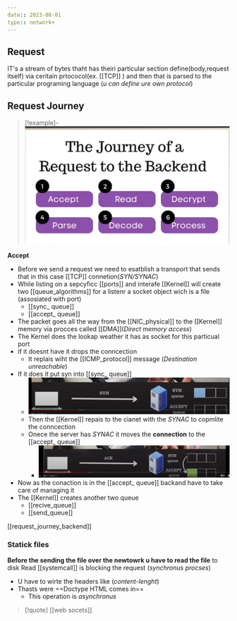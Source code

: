 ```yaml
---
date:: 2023-08-01
type:: network+
---
```

## Request 
IT's a stream of bytes thaht has theiri particular 
section define(body,request itself) via ceritain prtococol(ex. [[TCP]] ) and then that is parsed to the particular programing language (*u  can define ure own protocol*)
## Request  Journey 
>[!example]-
>![RequestJourny_visual.png](/static/RequestJourny_visual.png)

 **Accept**
  - Before we send a request  we need to esatblish a transport that sends that in this case [[TCP]] connetion(*SYN/SYNAC*)
 - While listing on a sepcyficc [[ports]] and interafe [[Kernel]]  will create two  [[queue_algorithms]] for a listenr a socket object wich is a file (assosiated with port)
	 - [[sync_ queue]]
	 - [[accept_ queue]]
 - The packet goes all the way from  the [[NIC_physical]] to the [[Kernel]] memory via procces called [[DMA]](*Direct memory access*)
 - The Kernel does the lookap weather it has as socket for this particual port 
 - if it doesnt have it drops the conncection  
	 - It replais wiht the [[ICMP_protocol]] message (*Destination unreachable*)
 - If it does it  put syn into [[sync_ queue]] 
	 - ![PutToTeSyncQue_visual.png](/static/PutToTeSyncQue_visual.png)
	- Then the [[Kernel]]  repais to the cianet with the *SYNAC* to copmlite the conncection 
	- Onece the server has *SYNAC* it moves the **connection** to the [[accept_ queue]] 
		- ![MoveToAcceptQuu_visual.png](/static/MoveToAcceptQuu_visual.png)
- Now as the conaction is in the [[accept_ queue]] backand have to take care of managing it 
- The [[Kernel]]  creates another two queue  
	- [[recive_queue]]
	- [[send_queue]] 


[[request_journey_backend]]

### Statick files
**Before the sending the file over the newtowrk u have to read the file** to disk 
Read [[systemcall]] is blocking the request (*synchronus procses*)

- U have to wirte the headers like (*content-lenght*)  
- Thasts were ==Doctype HTML comes in==
	- This operation is *asynchronus*

>[!quote] [[web socets]]